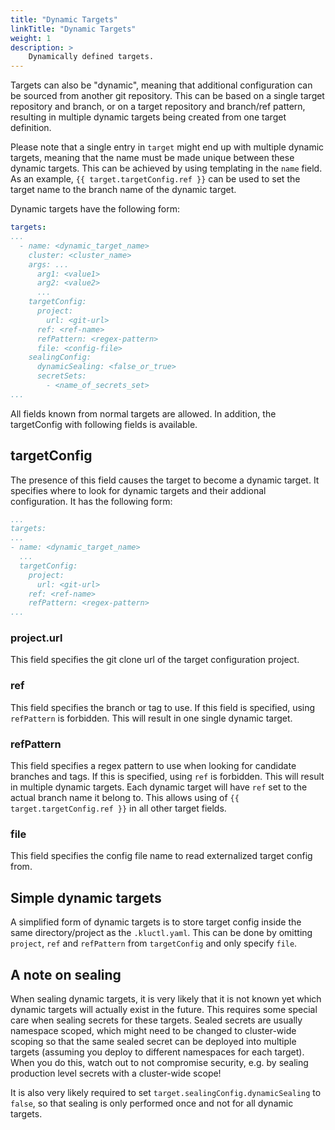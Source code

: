 ```yaml
---
title: "Dynamic Targets"
linkTitle: "Dynamic Targets"
weight: 1
description: >
    Dynamically defined targets.
---
```


Targets can also be "dynamic", meaning that additional configuration can be sourced from another git repository.
This can be based on a single target repository and branch, or on a target repository and branch/ref pattern, resulting
in multiple dynamic targets being created from one target definition.

Please note that a single entry in `target` might end up with multiple dynamic targets, meaning that the name must be
made unique between these dynamic targets. This can be achieved by using templating in the `name` field. As an example,
`{{ target.targetConfig.ref }}` can be used to set the target name to the branch name of the dynamic target.

Dynamic targets have the following form:
```yaml
targets:
...
  - name: <dynamic_target_name>
    cluster: <cluster_name>
    args: ...
      arg1: <value1>
      arg2: <value2>
      ...
    targetConfig:
      project:
        url: <git-url>
      ref: <ref-name>
      refPattern: <regex-pattern>
      file: <config-file>
    sealingConfig:
      dynamicSealing: <false_or_true>
      secretSets:
        - <name_of_secrets_set>
...
```

All fields known from normal targets are allowed. In addition, the targetConfig with following fields is available.

## targetConfig

The presence of this field causes the target to become a dynamic target. 
It specifies where to look for dynamic targets and their addional configuration. It has the following form:

```yaml
...
targets:
...
- name: <dynamic_target_name>
  ...
  targetConfig:
    project:
      url: <git-url>
    ref: <ref-name>
    refPattern: <regex-pattern>
...
```

### project.url
This field specifies the git clone url of the target configuration project.

### ref
This field specifies the branch or tag to use. If this field is specified, using `refPattern` is forbidden.
This will result in one single dynamic target.

### refPattern
This field specifies a regex pattern to use when looking for candidate branches and tags. If this is specified,
using `ref` is forbidden. This will result in multiple dynamic targets. Each dynamic target will have `ref` set to
the actual branch name it belong to. This allows using of `{{ target.targetConfig.ref }}` in all other target fields.

### file
This field specifies the config file name to read externalized target config from.

## Simple dynamic targets

A simplified form of dynamic targets is to store target config inside the same directory/project as the `.kluctl.yaml`.
This can be done by omitting `project`, `ref` and `refPattern` from `targetConfig` and only specify `file`.

## A note on sealing

When sealing dynamic targets, it is very likely that it is not known yet which dynamic targets will actually exist in
the future. This requires some special care when sealing secrets for these targets. Sealed secrets are usually namespace
scoped, which might need to be changed to cluster-wide scoping so that the same sealed secret can be deployed into
multiple targets (assuming you deploy to different namespaces for each target). When you do this, watch out to not
compromise security, e.g. by sealing production level secrets with a cluster-wide scope!

It is also very likely required to set `target.sealingConfig.dynamicSealing` to `false`, so that sealing is only performed
once and not for all dynamic targets.